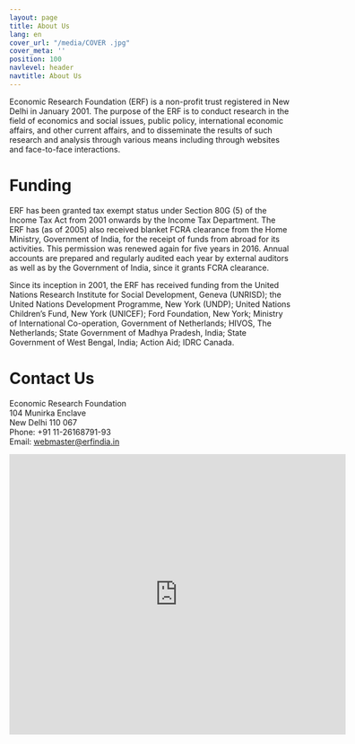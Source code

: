 ```yaml
---
layout: page
title: About Us
lang: en
cover_url: "/media/COVER .jpg"
cover_meta: ''
position: 100
navlevel: header
navtitle: About Us
---
```

Economic Research Foundation (ERF) is a non-profit trust registered in New Delhi in January 2001. The purpose of the ERF is to conduct research in the field of economics and social issues, public policy, international economic affairs, and other current affairs, and to disseminate the results of such research and analysis through various means including through websites and face-to-face interactions.

# Funding

ERF has been granted tax exempt status under Section 80G (5) of the Income Tax Act from 2001 onwards by the Income Tax Department. The ERF has (as of 2005) also received blanket FCRA clearance from the Home Ministry, Government of India, for the receipt of funds from abroad for its activities. This permission was renewed again for five years in 2016. Annual accounts are prepared and regularly audited each year by external auditors as well as by the Government of India, since it grants FCRA clearance.

Since its inception in 2001, the ERF has received funding from the United Nations Research Institute for Social Development, Geneva (UNRISD); the United Nations Development Programme, New York (UNDP); United Nations Children’s Fund, New York (UNICEF); Ford Foundation, New York; Ministry of International Co-operation, Government of Netherlands; HIVOS, The Netherlands; State Government of Madhya Pradesh, India; State Government of West Bengal, India; Action Aid; IDRC Canada.

# Contact Us

Economic Research Foundation  
104 Munirka Enclave  
New Delhi 110 067  
Phone: +91 11-26168791-93  
Email: webmaster@erfindia.in

<div>

<div class="mapouter"><div class="gmap_canvas"><iframe width="600" height="500" id="gmap_canvas" src="https://maps.google.com/maps?q=munirka enclave&t=&z=13&ie=UTF8&iwloc=&output=embed" frameborder="0" scrolling="no" marginheight="0" marginwidth="0"></iframe></div><a href="https://www.pureblack.de/webdesign-bremen/"></a><style>.mapouter{overflow:hidden;height:500px;width:600px;}.gmap_canvas {background:none!important;height:500px;width:600px;}</style></div>

</div>